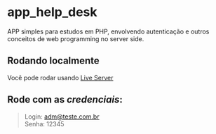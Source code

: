 # app_help_desk
APP simples para estudos em PHP, envolvendo autenticação e outros conceitos de web programming no server side.

## Rodando localmente
Você pode rodar usando [Live Server](https://marketplace.visualstudio.com/items?itemName=ritwickdey.LiveServer)

## Rode com as ***credenciais***: 
> Login: adm@teste.com.br  
> Senha: 12345
